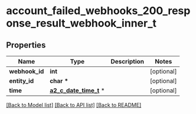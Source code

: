 # account_failed_webhooks_200_response_result_webhook_inner_t

## Properties
Name | Type | Description | Notes
------------ | ------------- | ------------- | -------------
**webhook_id** | **int** |  | [optional] 
**entity_id** | **char \*** |  | [optional] 
**time** | [**a2_c_date_time_t**](a2_c_date_time.md) \* |  | [optional] 

[[Back to Model list]](../README.md#documentation-for-models) [[Back to API list]](../README.md#documentation-for-api-endpoints) [[Back to README]](../README.md)


